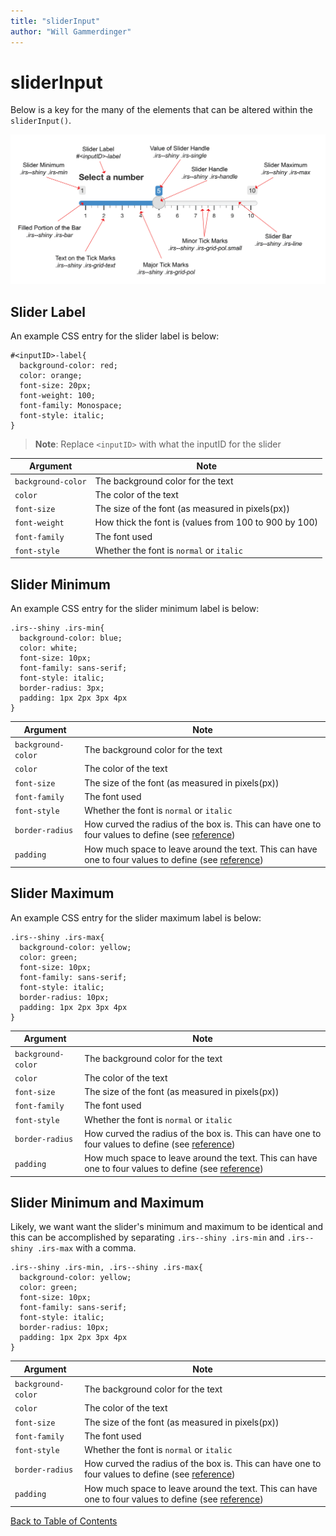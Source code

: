 ```yaml
---
title: "sliderInput"
author: "Will Gammerdinger"
---
```


# sliderInput

Below is a key for the many of the elements that can be altered within the `sliderInput()`. 

<p align="center"><img src="../../img/sliderInput_CSS_key.png" width="1000"></p>

## Slider Label

An example CSS entry for the slider label is below:

```
#<inputID>-label{
  background-color: red;
  color: orange;
  font-size: 20px;
  font-weight: 100;
  font-family: Monospace;
  font-style: italic;
}
```

> **Note**: Replace `<inputID>` with what the inputID for the slider

| Argument | Note |
|----------|------|
| `background-color` | The background color for the text |
| `color` | The color of the text |
| `font-size` | The size of the font (as measured in pixels(px)) |
| `font-weight` | How thick the font is (values from 100 to 900 by 100) |
| `font-family` | The font used |
| `font-style` | Whether the font is `normal` or `italic` |

## Slider Minimum

An example CSS entry for the slider minimum label is below:

```
.irs--shiny .irs-min{
  background-color: blue;
  color: white;
  font-size: 10px;
  font-family: sans-serif;
  font-style: italic;
  border-radius: 3px;
  padding: 1px 2px 3px 4px
}
```

| Argument | Note |
|----------|------|
| `background-color` | The background color for the text |
| `color` | The color of the text |
| `font-size` | The size of the font (as measured in pixels(px)) |
| `font-family` | The font used |
| `font-style` | Whether the font is `normal` or `italic` |
| `border-radius` | How curved the radius of the box is. This can have one to four values to define (see [reference](css_input_option_reference.md#border-radius)) |
| `padding` | How much space to leave around the text. This can have one to four values to define (see [reference](css_input_option_reference.md#padding)) |

## Slider Maximum

An example CSS entry for the slider maximum label is below:

```
.irs--shiny .irs-max{
  background-color: yellow;
  color: green;
  font-size: 10px;
  font-family: sans-serif;
  font-style: italic;
  border-radius: 10px;
  padding: 1px 2px 3px 4px
}
```
| Argument | Note |
|----------|------|
| `background-color` | The background color for the text |
| `color` | The color of the text |
| `font-size` | The size of the font (as measured in pixels(px)) |
| `font-family` | The font used |
| `font-style` | Whether the font is `normal` or `italic` |
| `border-radius` | How curved the radius of the box is. This can have one to four values to define (see [reference](css_input_option_reference.md#border-radius)) |
| `padding` | How much space to leave around the text. This can have one to four values to define (see [reference](css_input_option_reference.md#padding)) |

## Slider Minimum and Maximum

Likely, we want want the slider's minimum and maximum to be identical and this can be accomplished by separating `.irs--shiny .irs-min` and `.irs--shiny .irs-max` with a comma.

```
.irs--shiny .irs-min, .irs--shiny .irs-max{
  background-color: yellow;
  color: green;
  font-size: 10px;
  font-family: sans-serif;
  font-style: italic;
  border-radius: 10px;
  padding: 1px 2px 3px 4px
}
```

| Argument | Note |
|----------|------|
| `background-color` | The background color for the text |
| `color` | The color of the text |
| `font-size` | The size of the font (as measured in pixels(px)) |
| `font-family` | The font used |
| `font-style` | Whether the font is `normal` or `italic` |
| `border-radius` | How curved the radius of the box is. This can have one to four values to define (see [reference](css_input_option_reference.md#border-radius)) |
| `padding` | How much space to leave around the text. This can have one to four values to define (see [reference](css_input_option_reference.md#padding)) |



[Back to Table of Contents](table_of_contents.md)

